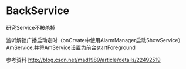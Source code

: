 # BackService
研究Service不被杀掉

监听解锁广播启动定时（onCreate中使用AlarmManager启动ShowService） AmService,并将AmService设置为前台startForeground

参考资料 http://blog.csdn.net/mad1989/article/details/22492519
